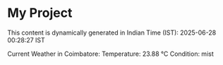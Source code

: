 # My Project

This content is dynamically generated in Indian Time (IST): 2025-06-28 00:28:27 IST


Current Weather in Coimbatore:
Temperature: 23.88 °C
Condition: mist
